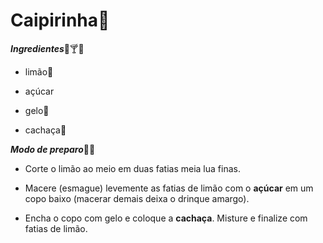 # Caipirinha:tropical_drink:

**_Ingredientes_**🔪🍸🥃

* limão🍋

* açúcar

* gelo🧊

* cachaça🍾

  

**_Modo de preparo_**👩‍🍳

* Corte o limão ao meio em duas fatias meia lua finas.

* Macere (esmague) levemente as fatias de limão com o **açúcar** em um copo baixo (macerar demais deixa o drinque amargo).

* Encha o copo com gelo e coloque a **cachaça**. Misture e finalize com fatias de limão.

  







